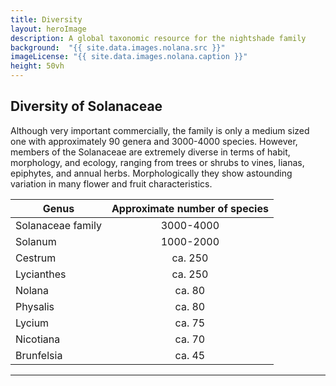 ```yaml
---
title: Diversity
layout: heroImage
description: A global taxonomic resource for the nightshade family
background:  "{{ site.data.images.nolana.src }}"
imageLicense: "{{ site.data.images.nolana.caption }}"
height: 50vh
---
```


## Diversity of Solanaceae


Although very important commercially, the family is only a medium sized one with approximately 90 genera and 3000-4000 species. However, members of the Solanaceae are extremely diverse in terms of habit, morphology, and ecology, ranging from trees or shrubs to vines, lianas, epiphytes, and annual herbs. Morphologically they show astounding variation in many flower and fruit characteristics.


| Genus              |Approximate number of species |                                                                
| -----------------  |:----------------------------:|
| Solanaceae family  | 3000-4000                    | 
| Solanum            | 1000-2000                    |
| Cestrum            | ca. 250                      |
| Lycianthes         | ca. 250                      |
| Nolana             | ca. 80                       |
| Physalis           | ca. 80                       |
| Lycium             | ca. 75                       |
| Nicotiana          | ca. 70                       |
| Brunfelsia         | ca. 45                       |


--------
